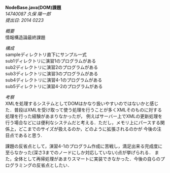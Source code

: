 **NodeBase.java(DOM)課題**  
*14740087 久保 陽一郎*  
*提出日: 2014 0223*  

*概要*  
情報構造論最終課題  


*構成*  
sampleディレクトリ直下にサンプル一式  
sub1ディレクトリに演習1のプログラムがある  
sub2ディレクトリに演習2のプログラムがある  
sub3ディレクトリに演習3のプログラムがある  
sub4ディレクトリに演習4-1のプログラムがある  
sub5ディレクトリに演習4-2のプログラムがある  

*考察*  
XMLを処理するシステムとしてDOMはかなり扱いやすいのではないかと感じた．普段はXMLを受け取って使う処理を行うことが多くXMLそのものに対する処理を行った経験があまりなかったが，
例えばサーバー上でXMLの更新処理を行う場合などには便利なシステムだと考える．ただし，メモリ上にパースする関係上，どこまでのサイズが扱えるのか，どのように拡張されるのかが
今後の注目点であると思う.  

課題の反省点として，演習4-1のプログラム作成に苦戦し，満足出来る完成度に至らなかった(深さ3までのノードにしか対応していない)点が挙げられる．
また，全体として再帰処理があまりスマートに実装できなかった．今後の自らのプログラミングの反省点としたい．

